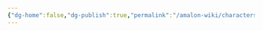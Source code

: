 ```yaml
---
{"dg-home":false,"dg-publish":true,"permalink":"/amalon-wiki/characters/supporting-characters/fjugrud-zur/","dgPassFrontmatter":true,"noteIcon":""}
---
```


